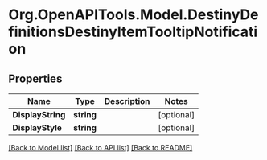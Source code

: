 # Org.OpenAPITools.Model.DestinyDefinitionsDestinyItemTooltipNotification

## Properties

Name | Type | Description | Notes
------------ | ------------- | ------------- | -------------
**DisplayString** | **string** |  | [optional] 
**DisplayStyle** | **string** |  | [optional] 

[[Back to Model list]](../README.md#documentation-for-models) [[Back to API list]](../README.md#documentation-for-api-endpoints) [[Back to README]](../README.md)

